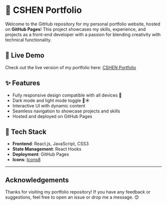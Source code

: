 #  🐇 CSHEN Portfolio

Welcome to the GitHub repository for my personal portfolio website, hosted on **GitHub Pages**! This project showcases my skills, experience, and projects as a front-end developer with a passion for blending creativity with technical functionality.

## 🌷 Live Demo

Check out the live version of my portfolio here: [CSHEN Portfolio](https://cshenn.github.io/CSHEN/)

## ✨ Features

- Fully responsive design compatible with all devices 📱
- Dark mode and light mode toggle 🌙☀️
- Interactive UI with dynamic content
- Seamless navigation to showcase projects and skills
- Hosted and deployed on GitHub Pages


## 🫧 Tech Stack

- **Frontend**: React.js, JavaScript, CSS3
- **State Management**: React Hooks
- **Deployment**: GitHub Pages
- **Icons**: [Icons8](https://icons8.com)

---

##  Acknowledgements

Thanks for visiting my portfolio repository! If you have any feedback or suggestions, feel free to open an issue or drop me a message. 😊
